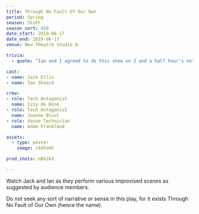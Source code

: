 ```yaml
---
title: Through No Fault Of Our Own
period: Spring
season: StuFF
season_sort: 450
date_start: 2019-06-17
date_end: 2019-06-17
venue: New Theatre Studio A

trivia:
  - quote: "Ian and I agreed to do this show on 2 and a half hour's notice, with me not having improvised since 2016."

cast:
- name: Jack Ellis
- name: Ian Sheard

crew:
- role: Tech Antagonist
  name: Izzy de Bono
- role: Tech Antagonist
  name: Joanne Blunt
- role: Venue Technician
  name: Adam Frankland

assets:
  - type: poster
    image: zX4VsHX

prod_shots: nBk2kd

---
```


Watch Jack and Ian as they perform various improvised scenes as suggested by audience members.

Do not seek any sort of narrative or sense in this play, for it exists Through No Fault of Our Own (hence the name).

